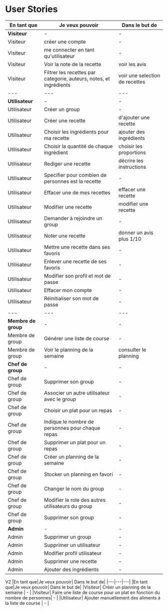 # User Stories

|En tant que|Je veux pouvoir| Dans le but de|
|---|---|---|
|**Visiteur**| - | - |
|Visiteur| créer une compte | - |
|Visiteur| me connecter en tant qu'utilisateur | - |
|Visiteur| Voir la note de la recette | voir les avis |
|Visiteur| Filtrer les recettes par categorie, auteurs, notes, et ingrédients | voir une selection de recettes |
|---|---|---|
|**Utilisateur**| - | - |
|Utilisateur| Créer un group | - |
|Utilisateur| Créer une recette | d'ajouter une recette|
|Utilisateur| Choisir les ingrédients pour ma recette  | ajouter des ingrédients|
|Utilisateur| Choisir la quantité de chaque ingrédient  | choisir les proportions|
|Utilisateur| Rediger une recette  | décrire les instructions|
|Utilisateur| Specifier pour combien de personnes est la recette  | -|
|Utilisateur| Effacer une de mes recettes | effacer une recette|
|Utilisateur| Modifier une recette | modifier une recette|
|Utilisateur| Demander à rejoindre un group | - |
|Utilisateur| Noter une recette | donner un avis plus 1/10 |
|Utilisateur| Mettre une recette dans ses favoris | - |
|Utilisateur| Enlever une recette de ses favoris | - |
|Utilisateur| Modifier son profil et mot de passe | - |
|Utilisateur| Effacer mon compte | - |
|Utilisateur| Réinitialiser son mot de passe | - |
|---|---|---|
|**Membre de group**| - | - |
|Membre de group| Générer une liste de course | - |
|Membre de group| Voir le planning de la semaine| consulter le planning |
|**Chef de group**| - | - |
|Chef de group| Supprimer son group | - |
|Chef de group| Associer un autre utilisateur avec le group | - |
|Chef de group| Choisir un plat pour un repas | - |
|Chef de group| Indique le nombre de personnes pour chaque repas | - |
|Chef de group| Supprimer un plat pour un repas | - |
|Chef de group| Créer un planning de la semaine | - |
|Chef de group| Stocker un planning en favori | - |
|Chef de group| Changer le nom du group | - |
|Chef de group| Modifier le role des autres utilisateurs du group | - |
|Chef de group| Supprimer son group | - |
|**Admin**| - | - |
|Admin| Supprimer un group | - |
|Admin| Supprimer un utilisateur | - |
|Admin| Modifier profil  utilisateur | - |
|Admin| Supprimer une recette | - |
|Admin| Ajouter des ingrédients | - |







V2
|En tant que|Je veux pouvoir| Dans le but de|
|---|---|---|
|En tant que|Je veux pouvoir| Dans le but de|
|Visiteur| Créer un planning de la semaine | - |
|Visiteur|  Faire une liste de course pour un plat en fonction du nombre de personnes| - |
|Utilisateur| Ajouter manuellement des aliments à la liste de course | - |
